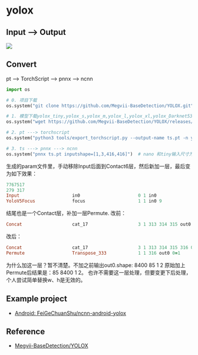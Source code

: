 # yolox

## Input --> Output

![](https://github.com/Megvii-BaseDetection/YOLOX/raw/main/assets/git_fig.png)

## Convert 

pt --> TorchScript --> pnnx  --> ncnn

```python
import os

# 0. 项目下载
os.system("git clone https://github.com/Megvii-BaseDetection/YOLOX.git")

# 1. 模型下载yolox_tiny,yolox_s,yolox_m,yolox_l,yolox_xl,yolox_Darknet53
os.system("wget https://github.com/Megvii-BaseDetection/YOLOX/releases/download/0.1.1rc0/yolox_nano.pth -O yolox_nano.pth")

# 2. pt ---> torchscript
os.system("python3 tools/export_torchscript.py --output-name ts.pt -n yolox-nano -c yolox_nano.pth")

# 3. ts ---> pnnx ---> ncnn
os.system("pnnx ts.pt inputshape=[1,3,416,416]")  # nano 和tiny输入尺寸为416*416.其余为640*640.
```
生成的param文件里，手动移除Input后面到Contact6层，然后新加一层，最后变为如下效果：
```ruby
7767517
279 317
Input                    in0                      0 1 in0
YoloV5Focus              focus                    1 1 in0 9
```
结尾也是一个Contact层，补加一层Permute.
改前：
```ruby
Concat                   cat_17                   3 1 313 314 315 out0 0=1
```
改后：
```ruby
Concat                   cat_17                   3 1 313 314 315 316 0=1
Permute                  Transpose_333            1 1 316 out0 0=1
```
为什么加这一层？暂不清楚。不加之前输出out0.shape: 8400 85 1 2 原始加上Permute后结果是：85 8400 1 2。
也许不需要这一层处理，但要变更下后处理，个人尝试简单替换w、h是无效的。

## Example project

- [Android: FeiGeChuanShu/ncnn-android-yolox](https://github.com/FeiGeChuanShu/ncnn-android-yolox)
  
## Reference

- [Megvii-BaseDetection/YOLOX](https://github.com/Megvii-BaseDetection/YOLOX)


